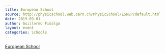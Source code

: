 ```yaml
---
title: European School
source: http://physicschool.web.cern.ch/PhysicSchool/ESHEP/default.html
date: 2019-09-01
author: Guillermo Fidalgo
layout: event
categories: Schools
---
```

[European School](http://physicschool.web.cern.ch/PhysicSchool/ESHEP/default.html)
